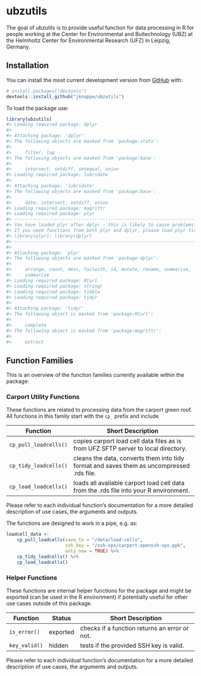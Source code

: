 
<!-- README.md is generated from README.Rmd. Please edit that file -->

# ubzutils

<!-- badges: start -->

<!-- badges: end -->

The goal of ubzutils is to provide useful function for data processing
in R for people working at the Center for Environmental and
Buitechnology (UBZ) at the Helmholtz Center for Environmental Research
(UFZ) in Leipzig, Germany.

## Installation

You can install the most current development version from
[GitHub](https://github.com/) with:

``` r
# install.packages("devtools")
devtools::install_github("jknappe/ubzutils")
```

To load the package use:

``` r
library(ubzutils)
#> Loading required package: dplyr
#> 
#> Attaching package: 'dplyr'
#> The following objects are masked from 'package:stats':
#> 
#>     filter, lag
#> The following objects are masked from 'package:base':
#> 
#>     intersect, setdiff, setequal, union
#> Loading required package: lubridate
#> 
#> Attaching package: 'lubridate'
#> The following objects are masked from 'package:base':
#> 
#>     date, intersect, setdiff, union
#> Loading required package: magrittr
#> Loading required package: plyr
#> ------------------------------------------------------------------------------
#> You have loaded plyr after dplyr - this is likely to cause problems.
#> If you need functions from both plyr and dplyr, please load plyr first, then dplyr:
#> library(plyr); library(dplyr)
#> ------------------------------------------------------------------------------
#> 
#> Attaching package: 'plyr'
#> The following objects are masked from 'package:dplyr':
#> 
#>     arrange, count, desc, failwith, id, mutate, rename, summarise,
#>     summarize
#> Loading required package: RCurl
#> Loading required package: stringr
#> Loading required package: tibble
#> Loading required package: tidyr
#> 
#> Attaching package: 'tidyr'
#> The following object is masked from 'package:RCurl':
#> 
#>     complete
#> The following object is masked from 'package:magrittr':
#> 
#>     extract
```

## Function Families

This is an overview of the function families currently available within
the package:

### Carport Utility Functions

These functions are related to processing data from the carport green
roof. All functions in this family start with the `cp_` prefix and
include

| Function              | Short Description                                                                         |
| --------------------- | ----------------------------------------------------------------------------------------- |
| `cp_pull_loadcells()` | copies carport load cell data files as is from UFZ SFTP server to local directory.        |
| `cp_tidy_loadcells()` | cleans the data, converts them into tidy format and saves them as uncompressed .rds file. |
| `cp_load_loadcells()` | loads all available carport load cell data from the .rds file into your R environment.    |

Please refer to each individual function’s documentation for a more
detailed description of use cases, the arguments and outputs.

The functions are designed to work in a pipe, e.g. as:

``` r
loadcell_data <-
    cp_pull_loadcells(save_to = "/data/load-cells",
                      ssh_key = "/ssh-vps/carport-openssh-vps.ppk",
                      only_new = TRUE) %>%
    cp_tidy_loadcells() %>%
    cp_load_loadcells()
```

### Helper Functions

These functions are internal helper functions for the package and might
be exported (can be used in the R environment) if potentially useful for
other use cases outside of this package.

| Function      | Status   | Short Description                             |
| ------------- | -------- | --------------------------------------------- |
| `is_error()`  | exported | checks if a function returns an error or not. |
| `key_valid()` | hidden   | tests if the provided SSH key is valid.       |

Please refer to each individual function’s documentation for a more
detailed description of use cases, the arguments and outputs.
